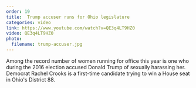 ```yaml
---
order: 19
title:  Trump accuser runs for Ohio legislature
categories: video
link: https://www.youtube.com/watch?v=QE3q4LT9HZ0
video: QE3q4LT9HZ0
photo:
  filename: trump-accuser.jpg
---
```


Among the record number of women running for office this year is one who during the 2016 election accused Donald Trump of sexually harassing her. Democrat Rachel Crooks is a first-time candidate trying to win a House seat in Ohio's District 88.